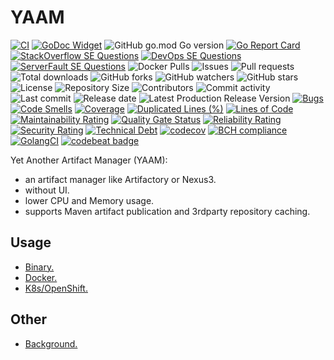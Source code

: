 # YAAM

[![CI](https://github.com/030/yaam/workflows/Go/badge.svg?event=push)](https://github.com/030/yaam/actions?query=workflow%3AGo)
[![GoDoc Widget]][GoDoc]
![GitHub go.mod Go version](https://img.shields.io/github/go-mod/go-version/030/yaam)
[![Go Report Card](https://goreportcard.com/badge/github.com/030/yaam)](https://goreportcard.com/report/github.com/030/yaam)
[![StackOverflow SE Questions](https://img.shields.io/stackexchange/stackoverflow/t/yaam.svg?logo=stackoverflow)](https://stackoverflow.com/tags/yaam)
[![DevOps SE Questions](https://img.shields.io/stackexchange/devops/t/yaam.svg?logo=stackexchange)](https://devops.stackexchange.com/tags/yaam)
[![ServerFault SE Questions](https://img.shields.io/stackexchange/serverfault/t/yaam.svg?logo=serverfault)](https://serverfault.com/tags/yaam)
![Docker Pulls](https://img.shields.io/docker/pulls/utrecht/yaam.svg)
![Issues](https://img.shields.io/github/issues-raw/030/yaam.svg)
![Pull requests](https://img.shields.io/github/issues-pr-raw/030/yaam.svg)
![Total downloads](https://img.shields.io/github/downloads/030/yaam/total.svg)
![GitHub forks](https://img.shields.io/github/forks/030/yaam?label=fork&style=plastic)
![GitHub watchers](https://img.shields.io/github/watchers/030/yaam?style=plastic)
![GitHub stars](https://img.shields.io/github/stars/030/yaam?style=plastic)
![License](https://img.shields.io/github/license/030/yaam.svg)
![Repository Size](https://img.shields.io/github/repo-size/030/yaam.svg)
![Contributors](https://img.shields.io/github/contributors/030/yaam.svg)
![Commit activity](https://img.shields.io/github/commit-activity/m/030/yaam.svg)
![Last commit](https://img.shields.io/github/last-commit/030/yaam.svg)
![Release date](https://img.shields.io/github/release-date/030/yaam.svg)
![Latest Production Release Version](https://img.shields.io/github/release/030/yaam.svg)
[![Bugs](https://sonarcloud.io/api/project_badges/measure?project=030_yaam&metric=bugs)](https://sonarcloud.io/dashboard?id=030_yaam)
[![Code Smells](https://sonarcloud.io/api/project_badges/measure?project=030_yaam&metric=code_smells)](https://sonarcloud.io/dashboard?id=030_yaam)
[![Coverage](https://sonarcloud.io/api/project_badges/measure?project=030_yaam&metric=coverage)](https://sonarcloud.io/dashboard?id=030_yaam)
[![Duplicated Lines (%)](https://sonarcloud.io/api/project_badges/measure?project=030_yaam&metric=duplicated_lines_density)](https://sonarcloud.io/dashboard?id=030_yaam)
[![Lines of Code](https://sonarcloud.io/api/project_badges/measure?project=030_yaam&metric=ncloc)](https://sonarcloud.io/dashboard?id=030_yaam)
[![Maintainability Rating](https://sonarcloud.io/api/project_badges/measure?project=030_yaam&metric=sqale_rating)](https://sonarcloud.io/dashboard?id=030_yaam)
[![Quality Gate Status](https://sonarcloud.io/api/project_badges/measure?project=030_yaam&metric=alert_status)](https://sonarcloud.io/dashboard?id=030_yaam)
[![Reliability Rating](https://sonarcloud.io/api/project_badges/measure?project=030_yaam&metric=reliability_rating)](https://sonarcloud.io/dashboard?id=030_yaam)
[![Security Rating](https://sonarcloud.io/api/project_badges/measure?project=030_yaam&metric=security_rating)](https://sonarcloud.io/dashboard?id=030_yaam)
[![Technical Debt](https://sonarcloud.io/api/project_badges/measure?project=030_yaam&metric=sqale_index)](https://sonarcloud.io/dashboard?id=030_yaam)
[![codecov](https://codecov.io/gh/030/yaam/branch/main/graph/badge.svg)](https://codecov.io/gh/030/yaam)
[![BCH compliance](https://bettercodehub.com/edge/badge/030/yaam?branch=main)](https://bettercodehub.com/results/030/yaam)
[![GolangCI](https://golangci.com/badges/github.com/golangci/golangci-web.svg)](https://golangci.com/r/github.com/030/yaam)
[![codebeat badge](https://codebeat.co/badges/af6b1a01-df2c-40e7-bfb1-13ec0bb90087)](https://codebeat.co/projects/github-com-030-yaam-main)

[GoDoc]: https://godoc.org/github.com/030/yaam
[GoDoc Widget]: https://godoc.org/github.com/030/yaam?status.svg

Yet Another Artifact Manager (YAAM):

* an artifact manager like Artifactory or Nexus3.
* without UI.
* lower CPU and Memory usage.
* supports Maven artifact publication and 3rdparty repository caching.

## Usage

* [Binary.](docs/usage/BINARY.md)
* [Docker.](docs/usage/DOCKER.md)
* [K8s/OpenShift.](docs/usage/K8SOPENSHIFT.md)

## Other

* [Background.](docs/other/BACKGROUND.md)
